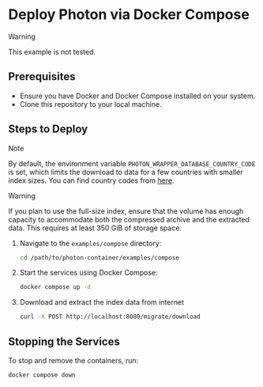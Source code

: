# Deploy Photon via Docker Compose

> [!WARNING]
> This example is not tested.

## Prerequisites

- Ensure you have Docker and Docker Compose installed on your system.
- Clone this repository to your local machine.

## Steps to Deploy

> [!NOTE]
> By default, the environment variable `PHOTON_WRAPPER_DATABASE_COUNTRY_CODE` is set, which limits the download to data for a few countries with smaller index sizes.
> You can find country codes from [here](https://download1.graphhopper.com/public/experimental/extracts/by-country-code/).

> [!WARNING]
> If you plan to use the full-size index, ensure that the volume has enough capacity to accommodate both the compressed archive and the extracted data. This requires at least 350 GiB of storage space.

1. Navigate to the `examples/compose` directory:
    ```bash
    cd /path/to/photon-container/examples/compose
    ```
2. Start the services using Docker Compose:
   ```bash
   docker compose up -d
   ```
4. Download and extract the index data from internet
   ```bash
   curl -X POST http://localhost:8080/migrate/download
   ```

## Stopping the Services

To stop and remove the containers, run:
```bash
docker compose down
```
